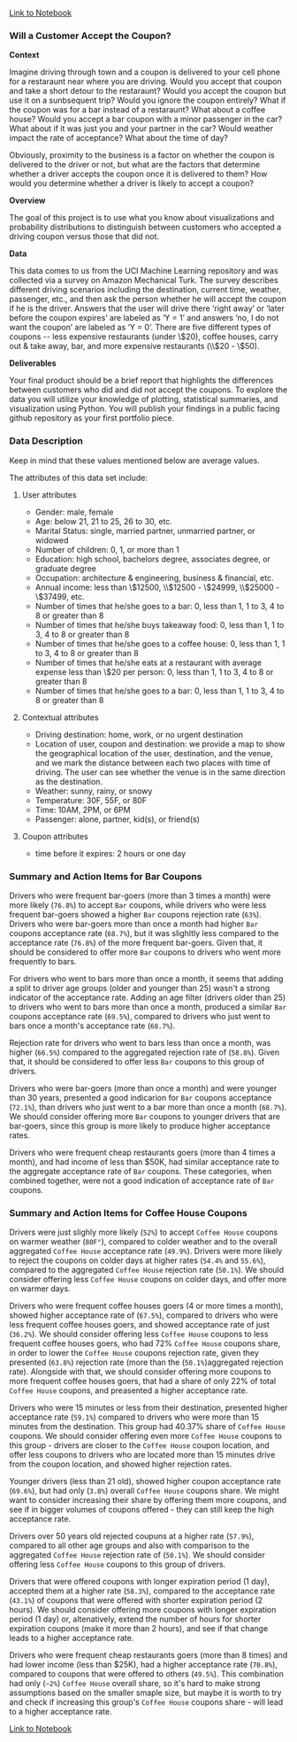 [Link to Notebook](https://github.com/benharosh/berkeley-ml-1/blob/main/assignment_5_1_starter/prompt.ipynb)

### Will a Customer Accept the Coupon?

**Context**

Imagine driving through town and a coupon is delivered to your cell phone for a restaraunt near where you are driving. Would you accept that coupon and take a short detour to the restaraunt? Would you accept the coupon but use it on a sunbsequent trip? Would you ignore the coupon entirely? What if the coupon was for a bar instead of a restaraunt? What about a coffee house? Would you accept a bar coupon with a minor passenger in the car? What about if it was just you and your partner in the car? Would weather impact the rate of acceptance? What about the time of day?

Obviously, proximity to the business is a factor on whether the coupon is delivered to the driver or not, but what are the factors that determine whether a driver accepts the coupon once it is delivered to them? How would you determine whether a driver is likely to accept a coupon?

**Overview**

The goal of this project is to use what you know about visualizations and probability distributions to distinguish between customers who accepted a driving coupon versus those that did not.

**Data**

This data comes to us from the UCI Machine Learning repository and was collected via a survey on Amazon Mechanical Turk. The survey describes different driving scenarios including the destination, current time, weather, passenger, etc., and then ask the person whether he will accept the coupon if he is the driver. Answers that the user will drive there ‘right away’ or ‘later before the coupon expires’ are labeled as ‘Y = 1’ and answers ‘no, I do not want the coupon’ are labeled as ‘Y = 0’.  There are five different types of coupons -- less expensive restaurants (under \\$20), coffee houses, carry out & take away, bar, and more expensive restaurants (\\$20 - \\$50). 

**Deliverables**

Your final product should be a brief report that highlights the differences between customers who did and did not accept the coupons.  To explore the data you will utilize your knowledge of plotting, statistical summaries, and visualization using Python. You will publish your findings in a public facing github repository as your first portfolio piece.

### Data Description
Keep in mind that these values mentioned below are average values.

The attributes of this data set include:
1. User attributes
    -  Gender: male, female
    -  Age: below 21, 21 to 25, 26 to 30, etc.
    -  Marital Status: single, married partner, unmarried partner, or widowed
    -  Number of children: 0, 1, or more than 1
    -  Education: high school, bachelors degree, associates degree, or graduate degree
    -  Occupation: architecture & engineering, business & financial, etc.
    -  Annual income: less than \\$12500, \\$12500 - \\$24999, \\$25000 - \\$37499, etc.
    -  Number of times that he/she goes to a bar: 0, less than 1, 1 to 3, 4 to 8 or greater than 8
    -  Number of times that he/she buys takeaway food: 0, less than 1, 1 to 3, 4 to 8 or greater
    than 8
    -  Number of times that he/she goes to a coffee house: 0, less than 1, 1 to 3, 4 to 8 or
    greater than 8
    -  Number of times that he/she eats at a restaurant with average expense less than \\$20 per
    person: 0, less than 1, 1 to 3, 4 to 8 or greater than 8
    -  Number of times that he/she goes to a bar: 0, less than 1, 1 to 3, 4 to 8 or greater than 8
    

2. Contextual attributes
    - Driving destination: home, work, or no urgent destination
    - Location of user, coupon and destination: we provide a map to show the geographical
    location of the user, destination, and the venue, and we mark the distance between each
    two places with time of driving. The user can see whether the venue is in the same
    direction as the destination.
    - Weather: sunny, rainy, or snowy
    - Temperature: 30F, 55F, or 80F
    - Time: 10AM, 2PM, or 6PM
    - Passenger: alone, partner, kid(s), or friend(s)


3. Coupon attributes
    - time before it expires: 2 hours or one day
    
### Summary and Action Items for Bar Coupons

Drivers who were frequent bar-goers (more than 3 times a month) were more likely (`76.8%`) to accept `Bar` coupons, while drivers who were less frequent bar-goers showed a higher `Bar` coupons rejection rate (`63%`). Drivers who were bar-goers more than once a month had higher `Bar` coupons acceptance rate (`68.7%`), but it was slighltly less compared to the acceptance rate (`76.8%`) of the more frequent bar-goers. Given that, it should be considered to offer more `Bar` coupons to drivers who went more frequently to bars.

For drivers who went to bars more than once a month, it seems that adding a split to driver age groups (older and younger than 25) wasn't a strong indicator of the acceptance rate. Adding an age filter (drivers older than 25) to drivers who went to bars more than once a month, produced a similar `Bar` coupons acceptance rate (`69.5%`), compared to drivers who just went to bars once a month's acceptance rate (`68.7%`).

Rejection rate for drivers who went to bars less than once a month, was higher (`66.5%`) compared to the aggregated rejection rate of (`58.8%`). Given that, it should be considered to offer less `Bar` coupons to this group of drivers. 

Drivers who were bar-goers (more than once a month) and were younger than 30 years, presented a good indicarion for `Bar` coupons acceptance (`72.1%`), than drivers who just went to a bar more than once a month (`68.7%`). We should consider offering more `Bar` coupons to younger drivers that are bar-goers, since this group is more likely to produce higher acceptance rates.

Drivers who were frequent cheap restaurants goers (more than 4 times a month), and had income of less than $50K, had similar acceptance rate to the aggregate acceptance rate of `Bar` coupons. These categories, when combined together, were not a good indication of acceptance rate of `Bar` coupons.

    
### Summary and Action Items for Coffee House Coupons

Drivers were just slighly more likely (`52%`) to accept `Coffee House` coupons on warmer weather (`80F°`), compared to colder weather and to the overall aggregated `Coffee House` acceptance rate (`49.9%`). Drivers were more likely to reject the coupons on colder days at higher rates (`54.4%` and `55.6%`), compared to the aggregated `Coffee House` rejection rate (`50.1%`). We should consider offering less `Coffee House` coupons on colder days, and offer more on warmer days.

Drivers who were frequent coffee houses goers (4 or more times a month), showed higher acceptance rate of (`67.5%`), compared to drivers who were less frequent coffee houses goers, and showed acceptance rate of just (`36.2%`). We should consider offering less `Coffee House` coupons to less frequent coffee houses goers, who had 72% `Coffee House` coupons share, in order to lower the `Coffee House` coupons rejection rate, given they presented (`63.8%`) rejection rate (more than the (`50.1%`)aggregated rejection rate). Alongside with that, we should consider offering more coupons to more frequent coffee houses goers, that had a share of only 22% of total `Coffee House` coupons, and preasented a higher acceptance rate.

Drivers who were 15 minutes or less from their destination, presented higher acceptance rate (`59.1%`) compared to drivers who were more than 15 minutes from the destination. This group had 40.37% share of `Coffee House` coupons. We should consider offering even more `Coffee House` coupons to this group - drivers are closer to the `Coffee House` coupon location, and offer less coupons to drivers who are located more than 15 minutes drive from the coupon location, and showed higher rejection rates.

Younger drivers (less than 21 old), showed higher coupon acceptance rate (`69.6%`), but had only (`3.8%`) overall `Coffee House` coupons share. We might want to consider increasing their share by offering them more coupons, and see if in bigger volumes of coupons offered - they can still keep the high acceptance rate.

Drivers over 50 years old rejected coupuns at a higher rate (`57.9%`), compared to all other age groups and also with comparison to the aggregated `Coffee House` rejection rate of (`50.1%`). We should consider offering less `Coffee House` coupons to this group of drivers.

Drivers that were offered coupons with longer expiration period (1 day), accepted them at a higher rate (`58.3%`), compared to the acceptance rate (`43.1%`) of coupons that were offered with shorter expiration period (2 hours). We should consider offering more coupons with longer expiration period (1 day) or, altenatively, extend the number of hours for shorter expiration coupons (make it more than 2 hours), and see if that change leads to a higher acceptance rate.

Drivers who were frequent cheap restaurants goers (more than 8 times) and had lower income (less than $25K), had a higher acceptance rate (`70.8%`), compared to coupons that were offered to others (`49.5%`). This combination had only (`~2%`) `Coffee House` overall share, so it's hard to make strong assumptions based on the smaller smaple size, but maybe it is worth to try and check if increasing this group's `Coffee House` coupons share - will lead to a higher acceptance rate.

[Link to Notebook](https://github.com/benharosh/berkeley-ml-1/blob/main/assignment_5_1_starter/prompt.ipynb)